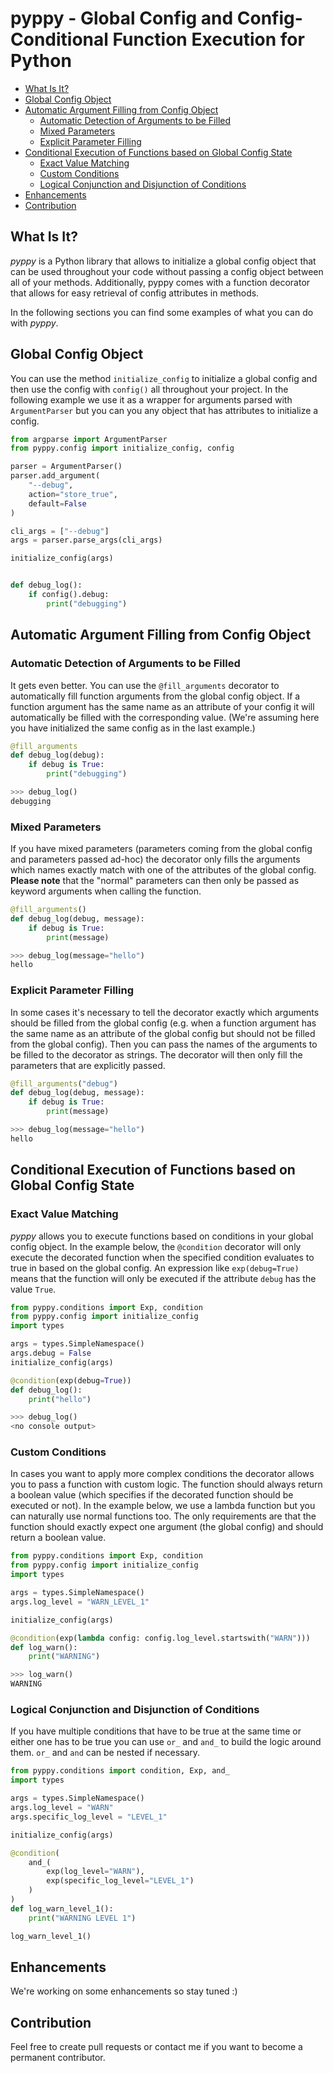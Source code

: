 # pyppy - Global Config and Config-Conditional Function Execution for Python
* [What Is It?](#what-is-it)
* [Global Config Object](#global-config-object)
* [Automatic Argument Filling from Config Object](#automatic-argument-filling-from-config-object)
    + [Automatic Detection of Arguments to be Filled](#automatic-detection-of-arguments-to-be-filled)
    + [Mixed Parameters](#mixed-parameters)
    + [Explicit Parameter Filling](#explicit-parameter-filling)
* [Conditional Execution of Functions based on Global Config State](#conditional-execution-of-functions-based-on-global-config-state)
    + [Exact Value Matching](#exact-value-matching)
    + [Custom Conditions](#custom-conditions)
    + [Logical Conjunction and Disjunction of Conditions](#logical-conjunction-and-disjunction-of-conditions)
* [Enhancements](#enhancements)
* [Contribution](#contribution)
## What Is It?
*pyppy* is a Python library that allows to initialize a global config object that can be used
throughout your code without passing a config object between all of your methods. Additionally, 
pyppy comes with a function decorator that allows for easy retrieval of config attributes in methods.

In the following sections you can find some examples of what you can do with *pyppy*.

## Global Config Object
You can use the method ```initialize_config``` to initialize a global config and then use
the config with ```config()``` all throughout your project. In the following example we use 
it as a wrapper for arguments parsed with ```ArgumentParser``` but you can you any object
that has attributes to initialize a config.  
```python
from argparse import ArgumentParser
from pyppy.config import initialize_config, config

parser = ArgumentParser()
parser.add_argument(
    "--debug",
    action="store_true",
    default=False
)

cli_args = ["--debug"]
args = parser.parse_args(cli_args)

initialize_config(args)


def debug_log():
    if config().debug:
        print("debugging")
```
## Automatic Argument Filling from Config Object
### Automatic Detection of Arguments to be Filled
It gets even better. You can use the ```@fill_arguments``` decorator to automatically fill
function arguments from the global config object. If a function argument has the same name 
as an attribute of your config it will automatically be filled with the corresponding value.
(We're assuming here you have initialized the same config as in the last example.)
```python
@fill_arguments
def debug_log(debug):
    if debug is True:
        print("debugging")

>>> debug_log()
debugging
```
### Mixed Parameters
If you have mixed parameters (parameters coming from the global config and parameters passed ad-hoc)
the decorator only fills the arguments which names exactly match with one of the attributes of 
the global config. **Please note** that the "normal" parameters
can then only be passed as keyword arguments when calling the function.   
```python
@fill_arguments()
def debug_log(debug, message):
    if debug is True:
        print(message)

>>> debug_log(message="hello")
hello
```
### Explicit Parameter Filling
In some cases it's necessary to tell the decorator exactly which arguments should be filled
from the global config (e.g. when a function argument has the same name as an attribute of the 
global config but should not be filled from the global config). Then you can pass the names of
the arguments to be filled to the decorator as strings. The decorator will then only fill the
parameters that are explicitly passed.
```python
@fill_arguments("debug")
def debug_log(debug, message):
    if debug is True:
        print(message)

>>> debug_log(message="hello")
hello 
```
## Conditional Execution of Functions based on Global Config State
### Exact Value Matching
*pyppy* allows you to execute functions based on conditions in your global config object.
In the example below, the ```@condition``` decorator will only execute the decorated function
when the specified condition evaluates to true in based on the global config. An expression
like ```exp(debug=True)``` means that the function will only be executed if the attribute ```debug```
has the value ```True```. 
```python
from pyppy.conditions import Exp, condition
from pyppy.config import initialize_config
import types

args = types.SimpleNamespace()
args.debug = False
initialize_config(args)

@condition(exp(debug=True))
def debug_log():
    print("hello")

>>> debug_log()
<no console output>
```
### Custom Conditions
In cases you want to apply more complex conditions the decorator allows you to pass
a function with custom logic. The function should always return a boolean value (which
specifies if the decorated function should be executed or not). In the example below, we
use a lambda function but you can naturally use normal functions too. The only requirements
are that the function should exactly expect one argument (the global config) and should return
a boolean value.
```python
from pyppy.conditions import Exp, condition
from pyppy.config import initialize_config
import types

args = types.SimpleNamespace()
args.log_level = "WARN_LEVEL_1"

initialize_config(args)

@condition(exp(lambda config: config.log_level.startswith("WARN")))
def log_warn():
    print("WARNING")

>>> log_warn()
WARNING
```
### Logical Conjunction and Disjunction of Conditions
If you have multiple conditions that have to be true at the same time or either one has
to be true you can use ```or_``` and ```and_``` to build the logic around them. ```or_``` and
```and``` can be nested if necessary. 

```python
from pyppy.conditions import condition, Exp, and_
import types

args = types.SimpleNamespace()
args.log_level = "WARN"
args.specific_log_level = "LEVEL_1"

initialize_config(args)

@condition(
    and_(
        exp(log_level="WARN"),
        exp(specific_log_level="LEVEL_1")
    )
)
def log_warn_level_1():
    print("WARNING LEVEL 1")

log_warn_level_1()
```
## Enhancements
We're working on some enhancements so stay tuned :)

## Contribution
Feel free to create pull requests or contact me if you want to become a permanent 
contributor. 
